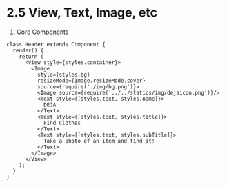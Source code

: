 # 2.5 View, Text, Image, etc

1. [Core Components](https://facebook.github.io/react-native/docs/tutorial-core-components.html)


```
class Header extends Component {
  render() {
    return (
      <View style={styles.container}>
        <Image
          style={styles.bg}
          resizeMode={Image.resizeMode.cover}
          source={require('./img/bg.png')}>
          <Image source={require('../../statics/img/dejaicon.png')}/>
          <Text style={[styles.text, styles.name]}>
            DEJA
          </Text>
          <Text style={[styles.text, styles.title]}>
            Find Clothes
          </Text>
          <Text style={[styles.text, styles.subTitle]}>
            Take a photo of an item and find it!
          </Text>
        </Image>
      </View>
    );
  }
}
```
